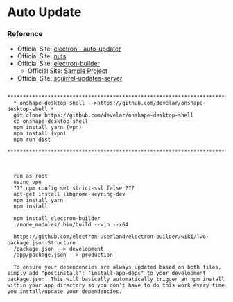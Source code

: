 # Auto Update

### Reference
  + Official Site: [electron - auto-updater](http://electron.atom.io/docs/api/auto-updater/)
  + Official Site: [nuts](https://github.com/GitbookIO/nuts)
  + Official Site: [electron-builder](https://github.com/electron-userland/electron-builder)
    - Official Site: [Sample Project](https://github.com/develar/onshape-desktop-shell)
  + Official Site: [squirrel-updates-server](https://github.com/Aluxian/squirrel-updates-server)
  
```
  *****************************************************************************
  * onshape-desktop-shell -->https://github.com/develar/onshape-desktop-shell *
  git clone https://github.com/develar/onshape-desktop-shell
  cd onshape-desktop-shell
  npm install yarn (vpn)
  npm install (vpn)
  npm run dist  
  *****************************************************************************



  run as root
  using vpn
  ??? npm config set strict-ssl false ???
  apt-get install libgnome-keyring-dev
  npm install yarn
  npm install
  
  npm install electron-builder
  ./node_modules/.bin/build --win --x64
  
  https://github.com/electron-userland/electron-builder/wiki/Two-package.json-Structure
  /package.json --> development
  /app/package.json --> production
  
  To ensure your dependencies are always updated based on both files, simply add "postinstall": "install-app-deps" to your development package.json. This will basically automatically trigger an npm install within your app directory so you don't have to do this work every time you install/update your dependencies.

```
